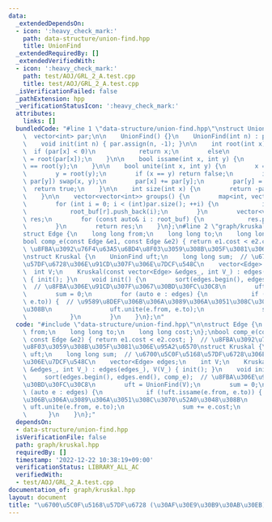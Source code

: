 ```yaml
---
data:
  _extendedDependsOn:
  - icon: ':heavy_check_mark:'
    path: data-structure/union-find.hpp
    title: UnionFind
  _extendedRequiredBy: []
  _extendedVerifiedWith:
  - icon: ':heavy_check_mark:'
    path: test/AOJ/GRL_2_A.test.cpp
    title: test/AOJ/GRL_2_A.test.cpp
  _isVerificationFailed: false
  _pathExtension: hpp
  _verificationStatusIcon: ':heavy_check_mark:'
  attributes:
    links: []
  bundledCode: "#line 1 \"data-structure/union-find.hpp\"\nstruct UnionFind {\n  \
    \  vector<int> par;\n\n    UnionFind() {}\n    UnionFind(int n) : par(n, -1) {}\n\
    \    void init(int n) { par.assign(n, -1); }\n\n    int root(int x) {\n      \
    \  if (par[x] < 0)\n            return x;\n        else\n            return par[x]\
    \ = root(par[x]);\n    }\n\n    bool issame(int x, int y) {\n        return root(x)\
    \ == root(y);\n    }\n\n    bool unite(int x, int y) {\n        x = root(x);\n\
    \        y = root(y);\n        if (x == y) return false;\n        if (par[x] >\
    \ par[y]) swap(x, y);\n        par[x] += par[y];\n        par[y] = x;\n      \
    \  return true;\n    }\n\n    int size(int x) {\n        return -par[root(x)];\n\
    \    }\n\n    vector<vector<int>> groups() {\n        map<int, vector<int>> root_buf;\n\
    \        for (int i = 0; i < (int)par.size(); ++i) {\n            int r = root(i);\n\
    \            root_buf[r].push_back(i);\n        }\n        vector<vector<int>>\
    \ res;\n        for (const auto& i : root_buf) {\n            res.push_back(i.second);\n\
    \        }\n        return res;\n    }\n};\n#line 2 \"graph/kruskal.hpp\"\n\n\
    struct Edge {\n    long long from;\n    long long to;\n    long long cost;\n};\n\
    bool comp_e(const Edge &e1, const Edge &e2) { return e1.cost < e2.cost; }  //\
    \ \u8FBA\u3092\u76F4\u63A5\u6BD4\u8F03\u3059\u308B\u305F\u3081\u306E\u95A2\u6570\
    \nstruct Kruskal {\n    UnionFind uft;\n    long long sum;  // \u6700\u5C0F\u5168\
    \u57DF\u6728\u306E\u91CD\u307F\u306E\u7DCF\u548C\n    vector<Edge> edges;\n  \
    \  int V;\n    Kruskal(const vector<Edge> &edges_, int V_) : edges(edges_), V(V_)\
    \ { init(); }\n    void init() {\n        sort(edges.begin(), edges.end(), comp_e);\
    \  // \u8FBA\u306E\u91CD\u307F\u3067\u30BD\u30FC\u30C8\n        uft = UnionFind(V);\n\
    \        sum = 0;\n        for (auto e : edges) {\n            if (!uft.issame(e.from,\
    \ e.to)) {  // \u9589\u8DEF\u306B\u306A\u3089\u306A\u3051\u308C\u3070\u52A0\u3048\
    \u308B\n                uft.unite(e.from, e.to);\n                sum += e.cost;\n\
    \            }\n        }\n    }\n};\n"
  code: "#include \"data-structure/union-find.hpp\"\n\nstruct Edge {\n    long long\
    \ from;\n    long long to;\n    long long cost;\n};\nbool comp_e(const Edge &e1,\
    \ const Edge &e2) { return e1.cost < e2.cost; }  // \u8FBA\u3092\u76F4\u63A5\u6BD4\
    \u8F03\u3059\u308B\u305F\u3081\u306E\u95A2\u6570\nstruct Kruskal {\n    UnionFind\
    \ uft;\n    long long sum;  // \u6700\u5C0F\u5168\u57DF\u6728\u306E\u91CD\u307F\
    \u306E\u7DCF\u548C\n    vector<Edge> edges;\n    int V;\n    Kruskal(const vector<Edge>\
    \ &edges_, int V_) : edges(edges_), V(V_) { init(); }\n    void init() {\n   \
    \     sort(edges.begin(), edges.end(), comp_e);  // \u8FBA\u306E\u91CD\u307F\u3067\
    \u30BD\u30FC\u30C8\n        uft = UnionFind(V);\n        sum = 0;\n        for\
    \ (auto e : edges) {\n            if (!uft.issame(e.from, e.to)) {  // \u9589\u8DEF\
    \u306B\u306A\u3089\u306A\u3051\u308C\u3070\u52A0\u3048\u308B\n               \
    \ uft.unite(e.from, e.to);\n                sum += e.cost;\n            }\n  \
    \      }\n    }\n};"
  dependsOn:
  - data-structure/union-find.hpp
  isVerificationFile: false
  path: graph/kruskal.hpp
  requiredBy: []
  timestamp: '2022-12-22 10:38:19+09:00'
  verificationStatus: LIBRARY_ALL_AC
  verifiedWith:
  - test/AOJ/GRL_2_A.test.cpp
documentation_of: graph/kruskal.hpp
layout: document
title: "\u6700\u5C0F\u5168\u57DF\u6728 (\u30AF\u30E9\u30B9\u30AB\u30EB) $O(E log V)$"
---
```

